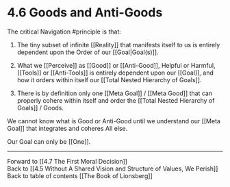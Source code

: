 # 4.6 Goods and Anti-Goods

The critical Navigation #principle is that: 

1) The tiny subset of infinite [[Reality]] that manifests itself to us is entirely dependent upon the Order of our [[Goal|Goal(s)]]. 

2) What we [[Perceive]] as [[Good]] or [[Anti-Good]], Helpful or Harmful, [[Tools]] or [[Anti-Tools]] is entirely dependent upon our [[Goal]], and how it orders within itself our [[Total Nested Hierarchy of Goals]]. 

3) There is by definition only one [[Meta Goal]] / [[Meta Good]] that can properly cohere within itself and order the [[Total Nested Hierarchy of Goals]] / Goods. 

We cannot know what is Good or Anti-Good until we understand our [[Meta Goal]] that integrates and coheres All else. 

Our Goal can only be [[One]]. 

___

Forward to [[4.7 The First Moral Decision]]  
Back to [[4.5 Without A Shared Vision and Structure of Values, We Perish]]  
Back to table of contents [[The Book of Lionsberg]]  